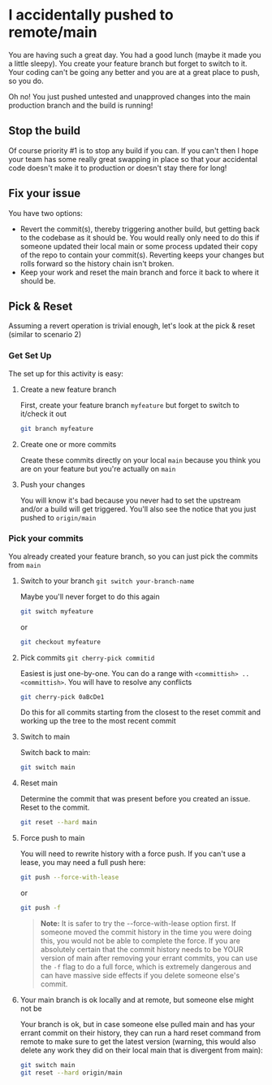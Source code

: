 # I accidentally pushed to remote/main

You are having such a great day.  You had a good lunch (maybe it made you a little sleepy).  You create your feature branch but forget to switch to it.  Your coding can't be going any better and you are at a great place to push, so you do.

Oh no! You just pushed untested and unapproved changes into the main production branch and the build is running!

## Stop the build

Of course priority #1 is to stop any build if you can.  If you can't then I hope your team has some really great swapping in place so that your accidental code doesn't make it to production or doesn't stay there for long!

## Fix your issue

You have two options:

- Revert the commit(s), thereby triggering another build, but getting back to the codebase as it should be. You would really only need to do this if someone updated their local main or some process updated their copy of the repo to contain your commit(s).  Reverting keeps your changes but rolls forward so the history chain isn't broken.
- Keep your work and reset the main branch and force it back to where it should be.

## Pick & Reset

Assuming a revert operation is trivial enough, let's look at the pick & reset (similar to scenario 2)

### Get Set Up

The set up for this activity is easy:

1. Create a new feature branch

    First, create your feature branch `myfeature` but forget to switch to it/check it out

    ```bash
    git branch myfeature
    ```  

1. Create one or more commits 

    Create these commits directly on your local `main` because you think you are on your feature but you're actually on `main`

1. Push your changes

    You will know it's bad because you never had to set the upstream and/or a build will get triggered.  You'll also see the notice that you just pushed to `origin/main`

### Pick your commits

You already created your feature branch, so you can just pick the commits from `main`

1. Switch to your branch `git switch your-branch-name`

    Maybe you'll never forget to do this again

    ```bash
    git switch myfeature
    ```

    or

    ```bash
    git checkout myfeature
    ```  

1. Pick commits `git cherry-pick commitid`

    Easiest is just one-by-one.  You can do a range with `<committish> .. <committish>`.  You will have to resolve any conflicts 

    ```bash
    git cherry-pick 0aBcDe1
    ``` 

    Do this for all commits starting from the closest to the reset commit and working up the tree to the most recent commit

1. Switch to main

    Switch back to main:

    ```bash
    git switch main
    ```  

1. Reset main

    Determine the commit that was present before you created an issue.  Reset to the commit.

    ```bash
    git reset --hard main
    ```  

1. Force push to main

    You will need to rewrite history with a force push.  If you can't use a lease, you may need a full push here:

    ```bash
    git push --force-with-lease
    ```  

    or

    ```bash
    git push -f 
    ```   

    >**Note:** It is safer to try the --force-with-lease option first. If someone moved the commit history in the time you were doing this, you would not be able to complete the force.  If you are absolutely certain that the commit history needs to be YOUR version of main after removing your errant commits, you can use the `-f` flag to do a full force, which is extremely dangerous and can have massive side effects if you delete someone else's commit.

1. Your main branch is ok locally and at remote, but someone else might not be

    Your branch is ok, but in case someone else pulled main and has your errant commit on their history, they can run a hard reset command from remote to make sure to get the latest version (warning, this would also delete any work they did on their local main that is divergent from main):

    ```bash
    git switch main
    git reset --hard origin/main
    ```  
